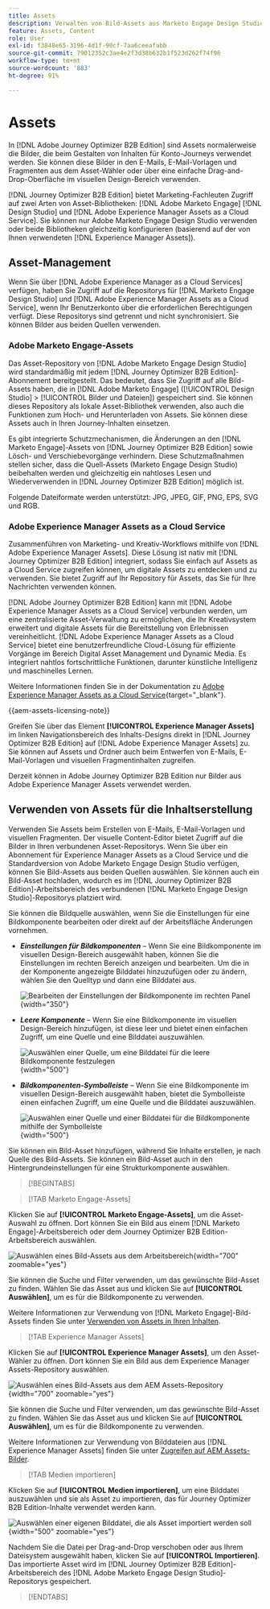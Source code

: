 ```yaml
---
title: Assets
description: Verwalten von Bild-Assets aus Marketo Engage Design Studio und AEM Assets für E-Mails, Vorlagen und Fragmente in Journey Optimizer B2B edition.
feature: Assets, Content
role: User
exl-id: f3848e65-3196-4d1f-90cf-7aa6ceeafabb
source-git-commit: 79012352c3ae4e2f3d38b632b1f523d262f74f96
workflow-type: tm+mt
source-wordcount: '883'
ht-degree: 91%

---
```


# Assets

In [!DNL Adobe Journey Optimizer B2B Edition] sind Assets normalerweise die Bilder, die beim Gestalten von Inhalten für Konto-Journeys verwendet werden. Sie können diese Bilder in den E-Mails, E-Mail-Vorlagen und Fragmenten aus dem Asset-Wähler oder über eine einfache Drag-and-Drop-Oberfläche im visuellen Design-Bereich verwenden.

[!DNL Journey Optimizer B2B Edition] bietet Marketing-Fachleuten Zugriff auf zwei Arten von Asset-Bibliotheken: [!DNL Adobe Marketo Engage] [!DNL Design Studio] und [!DNL Adobe Experience Manager Assets as a Cloud Service]. Sie können nur Adobe Marketo Engage Design Studio verwenden oder beide Bibliotheken gleichzeitig konfigurieren (basierend auf der von Ihnen verwendeten [!DNL Experience Manager Assets]).

## Asset-Management

Wenn Sie über [!DNL Adobe Experience Manager as a Cloud Services] verfügen, haben Sie Zugriff auf die Repositorys für [!DNL Marketo Engage Design Studio] und [!DNL Adobe Experience Manager Assets as a Cloud Service], wenn Ihr Benutzerkonto über die erforderlichen Berechtigungen verfügt. Diese Repositorys sind getrennt und nicht synchronisiert. Sie können Bilder aus beiden Quellen verwenden.

### Adobe Marketo Engage-Assets

Das Asset-Repository von [!DNL Adobe Marketo Engage Design Studio] wird standardmäßig mit jedem [!DNL Journey Optimizer B2B Edition]-Abonnement bereitgestellt. Das bedeutet, dass Sie Zugriff auf alle Bild-Assets haben, die in [!DNL Adobe Marketo Engage] ([!UICONTROL Design Studio] > [!UICONTROL Bilder und Dateien]) gespeichert sind. Sie können dieses Repository als lokale Asset-Bibliothek verwenden, also auch die Funktionen zum Hoch- und Herunterladen von Assets. Sie können diese Assets auch in Ihren Journey-Inhalten einsetzen.

Es gibt integrierte Schutzmechanismen, die Änderungen an den [!DNL Marketo Engage]-Assets von [!DNL Journey Optimizer B2B Edition] sowie Lösch- und Verschiebevorgänge verhindern. Diese Schutzmaßnahmen stellen sicher, dass die Quell-Assets (Marketo Engage Design Studio) beibehalten werden und gleichzeitig ein nahtloses Lesen und Wiederverwenden in [!DNL Journey Optimizer B2B Edition] möglich ist.

Folgende Dateiformate werden unterstützt: JPG, JPEG, GIF, PNG, EPS, SVG und RGB.

### Adobe Experience Manager Assets as a Cloud Service

Zusammenführen von Marketing- und Kreativ-Workflows mithilfe von [!DNL Adobe Experience Manager Assets]. Diese Lösung ist nativ mit [!DNL Journey Optimizer B2B Edition] integriert, sodass Sie einfach auf Assets as a Cloud Service zugreifen können, um digitale Assets zu entdecken und zu verwenden. Sie bietet Zugriff auf Ihr Repository für Assets, das Sie für Ihre Nachrichten verwenden können.

[!DNL Adobe Journey Optimizer B2B Edition] kann mit [!DNL Adobe Experience Manager Assets as a Cloud Service] verbunden werden, um eine zentralisierte Asset-Verwaltung zu ermöglichen, die Ihr Kreativsystem erweitert und digitale Assets für die Bereitstellung von Erlebnissen vereinheitlicht. [!DNL Adobe Experience Manager Assets as a Cloud Service] bietet eine benutzerfreundliche Cloud-Lösung für effiziente Vorgänge im Bereich Digital Asset Management und Dynamic Media. Es integriert nahtlos fortschrittliche Funktionen, darunter künstliche Intelligenz und maschinelles Lernen.

Weitere Informationen finden Sie in der Dokumentation zu [Adobe Experience Manager Assets as a Cloud Service](https://experienceleague.adobe.com/de/docs/experience-manager-cloud-service/content/assets/overview){target="_blank"}.

{{aem-assets-licensing-note}}

Greifen Sie über das Element **[!UICONTROL Experience Manager Assets]** im linken Navigationsbereich des Inhalts-Designs direkt in [!DNL Journey Optimizer B2B Edition] auf [!DNL Adobe Experience Manager Assets] zu. Sie können auf Assets und Ordner auch beim Entwerfen von E-Mails, E-Mail-Vorlagen und visuellen Fragmentinhalten zugreifen.

Derzeit können in Adobe Journey Optimizer B2B Edition nur Bilder aus Adobe Experience Manager Assets verwendet werden.

## Verwenden von Assets für die Inhaltserstellung

Verwenden Sie Assets beim Erstellen von E-Mails, E-Mail-Vorlagen und visuellen Fragmenten. Der visuelle Content-Editor bietet Zugriff auf die Bilder in Ihren verbundenen Asset-Repositorys. Wenn Sie über ein Abonnement für Experience Manager Assets as a Cloud Service und die Standardversion von Adobe Marketo Engage Design Studio verfügen, können Sie Bild-Assets aus beiden Quellen auswählen. Sie können auch ein Bild-Asset hochladen, wodurch es im [!DNL Journey Optimizer B2B Edition]-Arbeitsbereich des verbundenen [!DNL Marketo Engage Design Studio]-Repositorys platziert wird.

Sie können die Bildquelle auswählen, wenn Sie die Einstellungen für eine Bildkomponente bearbeiten oder direkt auf der Arbeitsfläche Änderungen vornehmen.

* **_Einstellungen für Bildkomponenten_** – Wenn Sie eine Bildkomponente im visuellen Design-Bereich ausgewählt haben, können Sie die Einstellungen im rechten Bereich anzeigen und bearbeiten. Um die in der Komponente angezeigte Bilddatei hinzuzufügen oder zu ändern, wählen Sie den Quelltyp und dann eine Bilddatei aus.

  ![Bearbeiten der Einstellungen der Bildkomponente im rechten Panel](./assets/content-assets-image-settings.png){width="350"}

* **_Leere Komponente_** – Wenn Sie eine Bildkomponente im visuellen Design-Bereich hinzufügen, ist diese leer und bietet einen einfachen Zugriff, um eine Quelle und eine Bilddatei auszuwählen.

  ![Auswählen einer Quelle, um eine Bilddatei für die leere Bildkomponente festzulegen](./assets/content-assets-image-component-empty.png){width="500"}

* **_Bildkomponenten-Symbolleiste_** – Wenn Sie eine Bildkomponente im visuellen Design-Bereich ausgewählt haben, bietet die Symbolleiste einen einfachen Zugriff, um eine Quelle und die Bilddatei auszuwählen.

  ![Auswählen einer Quelle und einer Bilddatei für die Bildkomponente mithilfe der Symbolleiste](./assets/content-assets-image-toolbar-settings.png){width="500"}

Sie können ein Bild-Asset hinzufügen, während Sie Inhalte erstellen, je nach Quelle des Bild-Assets. Sie können ein Bild-Asset auch in den Hintergrundeinstellungen für eine Strukturkomponente auswählen.

>[!BEGINTABS]

>[!TAB Marketo Engage-Assets]

Klicken Sie auf **[!UICONTROL Marketo Engage-Assets]**, um die Asset-Auswahl zu öffnen. Dort können Sie ein Bild aus einem [!DNL Marketo Engage]-Arbeitsbereich oder dem Journey Optimizer B2B Edition-Arbeitsbereich auswählen.

![Auswählen eines Bild-Assets aus dem Arbeitsbereich](./assets/content-assets-image-me-selected.png){width="700" zoomable="yes"}

Sie können die Suche und Filter verwenden, um das gewünschte Bild-Asset zu finden. Wählen Sie das Asset aus und klicken Sie auf **[!UICONTROL Auswählen]**, um es für die Bildkomponente zu verwenden.

Weitere Informationen zur Verwendung von [!DNL Marketo Engage]-Bild-Assets finden Sie unter [Verwenden von Assets in Ihren Inhalten](./marketo-engage-design-studio.md#use-assets-in-your-content).

>[!TAB Experience Manager Assets]

Klicken Sie auf **[!UICONTROL Experience Manager Assets]**, um den Asset-Wähler zu öffnen. Dort können Sie ein Bild aus dem Experience Manager Assets-Repository auswählen.

![Auswählen eines Bild-Assets aus dem AEM Assets-Repository ](./assets/content-assets-image-aem-selected.png){width="700" zoomable="yes"}

Sie können die Suche und Filter verwenden, um das gewünschte Bild-Asset zu finden. Wählen Sie das Asset aus und klicken Sie auf **[!UICONTROL Auswählen]**, um es für die Bildkomponente zu verwenden.

Weitere Informationen zur Verwendung von Bilddateien aus [!DNL Experience Manager Assets] finden Sie unter [Zugreifen auf AEM Assets-Bilder](./aem-assets.md#access-aem-assets-images).

>[!TAB Medien importieren]

Klicken Sie auf **[!UICONTROL Medien importieren]**, um eine Bilddatei auszuwählen und sie als Asset zu importieren, das für Journey Optimizer B2B Edition-Inhalte verwendet werden kann.

![Auswählen einer eigenen Bilddatei, die als Asset importiert werden soll](./assets/content-assets-image-import-file-selected.png){width="500" zoomable="yes"}

Nachdem Sie die Datei per Drag-and-Drop verschoben oder aus Ihrem Dateisystem ausgewählt haben, klicken Sie auf **[!UICONTROL Importieren]**. Das importierte Asset wird im [!DNL Journey Optimizer B2B Edition]-Arbeitsbereich des [!DNL Adobe Marketo Engage Design Studio]-Repositorys gespeichert.

>[!ENDTABS]
